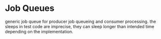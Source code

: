 # Job Queues
generic job queue for producer job queueing and consumer processing.
the sleeps in test code are imprecise, they can sleep longer than intended time depending on the implementation.
